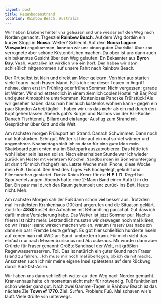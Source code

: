 ```yaml
---
layout: post
title: Regenbogenstrand
location: Rainbow Beach, Australia
---
```


Wir haben Brisbane hinter uns gelassen und uns wieder auf den Weg nach Norden gemacht. Tagesziel **Rainbow Beach**. Auf dem Weg dorthin ein kurzer Stopp in **Noosa**. Wetter? Schlecht. Auf dem **Noosa Lagune Viewpoint** angekommen, konnten wir uns einen guten Überblick über das verregnete aber schöne Küstenörtchen machen. Da oben ist uns dann auch ein bekanntes Gesicht über den Weg gelaufen: Ein Bekannter aus **Byron Bay**. Yeah, Australien ist wirklich wie ein Dorf. Den haben wir dann schließlich mitgenommen auf unsere Fahrt nach Rainbow Beach.

Der Ort selbst ist klein und direkt am Meer gelegen. Von hier aus starten viele Touren nach Fraser Island. Falls ich eine dieser Touren in Angriff nehme, dann erst im Frühling oder frühen Sommer. Nicht vergessen: gerade ist Winter. Wir sind letztendlich in einem ziemlich coolen Hostel mit Bar, Pool und guter Atmosphäre unterkommen. Kostenloses Pancake Frühstück! Als wir gesehen haben, dass man hier auch kostenlos wohnen kann - gegen ein paar Stunden Arbeit täglich - haben wir uns das mehr als ein mal durch den Kopf gehen lassen. Abends gab's Burger und Nachos von der Bar-Küche. Danach Tischtennis, Billard und ein langer Ausflug zum Strand mit Gesprächen über Gott und die Welt.

Am nächsten morgen Frühsport am Strand. Danach Schwimmen. Dann noch mal frühstücken. Sehr gut. Wetter ist hier auf ein mal so viel wärmer und angenehmer. Nachmittags hielt ich es dann für eine gute Idee mein Skateboard zum ersten mal im Skatepark auszuprobieren. Das hätte ich wohl lieber sein lassen sollen. Nach einer halben Stunde war ich wieder zurück im Hostel mit verletzem Knöchel. Sandboarden im Sonnenuntergang ist damit für mich flachgefallen. Letzte Woche mein iPhone, diese Woche mein Fuß. Uncool. Den Rest des Tages Fuß hochgelegt, gekühlt und Filmmarathon gestartet. Danke Rotes Kreuz für die **H.E.L.D.** Regel bei Sportverletzungen. Abends hatte eine 2-Mann Band einen Auftritt in der Bar. Ein paar mal durch den Raum gehumpelt und zurück ins Bett. Heute nicht. Meh.

Am nächsten Morgen sah der Fuß dann schon viel besser aus. Trotzdem mal im nächsten Krankenhaus (100km) angerufen und die Situation geklärt. Zur Info: **485$** kostet die Aufnahme mit Behandlung pauschal. Gut dass ich dafür meine Versicherung habe. Das Wetter ist jetzt Sommer pur. Nachts frieren ist nicht mehr. Letztendlich mussten wir deswegen noch mal klären, ob wir Fraser Island wirklich machen wollen. Warum Fraser? Das habe ich dann ein paar Fremde Leute gefragt. Es gibt hier schließlich hunderte Inseln auf denen man mit 4WD am Sand rumbrettern kann. Für mich sieht das einfach nur nach Massentourismus und Abzocke aus. Mir wurden dann aber Gründe für Fraser genannt: Größte Sandinsel der Welt, mit größten Regenwasserreserven. Toll. Das ist natürlich ein guter Grund nach Fraser Island zu fahren... Ich muss mir noch mal überlegen, ob ich da mit mache. Ansonsten such ich mir meine eigene Insel spätestens auf dem Rückweg durch Süd-Ost-Asien.

Wir haben uns dann schließlich weiter auf den Weg nach Norden gemacht. Krankenhaus halte ich momentan nicht mehr für notwendig. Fuß funktioniert schon wieder ganz gut. Nach zwei Gammel-Tagen in Rainbow Beach ist das nächste Ziel **Town of 1770**. Ziel: Surfen. Problem: Fuß. Mal schauen wie's läuft. Viele Grüße von unterwegs.